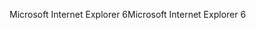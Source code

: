 <span data-ttu-id="7cdd8-101">Microsoft Internet Explorer 6</span><span class="sxs-lookup"><span data-stu-id="7cdd8-101">Microsoft Internet Explorer 6</span></span>